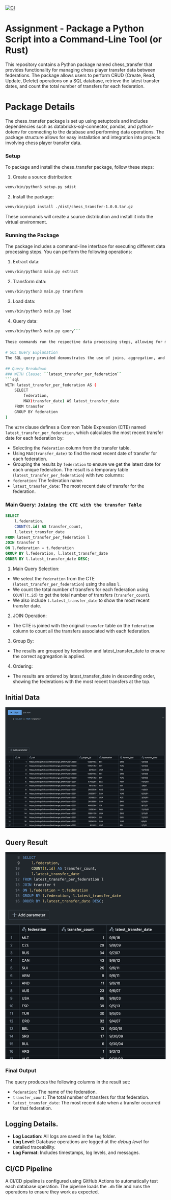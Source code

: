 [![CI](https://github.com/nogibjj/SiMinL_UpdatedWeek7/actions/workflows/cicd.yml/badge.svg)](https://github.com/nogibjj/SiMinL_UpdatedWeek7/actions/workflows/cicd.yml)

# Assignment  - Package a Python Script into a Command-Line Tool (or Rust)
This repository contains a Python package named chess_transfer that provides functionality for managing chess player transfer data between federations. The package allows users to perform CRUD (Create, Read, Update, Delete) operations on a SQL database, retrieve the latest transfer dates, and count the total number of transfers for each federation.

# Package Details
The chess_transfer package is set up using setuptools and includes dependencies such as databricks-sql-connector, pandas, and python-dotenv for connecting to the database and performing data operations. The package structure allows for easy installation and integration into projects involving chess player transfer data.
### Setup
To package and install the chess_transfer package, follow these steps:
1. Create a source distribution:
```bash
venv/bin/python3 setup.py sdist
```

2. Install the package:
```bash
venv/bin/pip3 install ./dist/chess_transfer-1.0.0.tar.gz
```
These commands will create a source distribution and install it into the virtual environment.

### Running the Package
The package includes a command-line interface for executing different data processing steps. You can perform the following operations:

1. Extract data:
```bash
venv/bin/python3 main.py extract
```
2. Transform data:
```bash
venv/bin/python3 main.py transform
```

3. Load data:
```bash
venv/bin/python3 main.py load
```

4. Query data:
```bash
venv/bin/python3 main.py query```

These commands run the respective data processing steps, allowing for modular execution of the data pipeline.

# SQL Query Explanation
The SQL query provided demonstrates the use of joins, aggregation, and sorting. It operates on a single table, `transfer`, which contains information about player transfers between federations. Below is a breakdown of the query and its purpose.

## Query Breakdown
### WITH Clause: ``latest_transfer_per_federation``
```sql
WITH latest_transfer_per_federation AS (
    SELECT 
        federation, 
        MAX(transfer_date) AS latest_transfer_date
    FROM transfer
    GROUP BY federation
)
```
The `WITH` clause defines a Common Table Expression (CTE) named `latest_transfer_per_federation`, which calculates the most recent transfer date for each federation by:
- Selecting the `federation` column from the transfer table.
- Using `MAX(transfer_date)` to find the most recent date of transfer for each federation.
- Grouping the results by `federation` to ensure we get the latest date for each unique federation.
The result is a temporary table (`latest_transfer_per_federation`) with two columns:
- `federation`: The federation name.
- `latest_transfer_date`: The most recent date of transfer for the federation.

### Main Query: ``Joining the CTE with the transfer Table``
```sql
SELECT 
    l.federation,
    COUNT(t.id) AS transfer_count,
    l.latest_transfer_date
FROM latest_transfer_per_federation l
JOIN transfer t
ON l.federation = t.federation
GROUP BY l.federation, l.latest_transfer_date
ORDER BY l.latest_transfer_date DESC;
```
1. Main Query Selection:
- We select the `federation` from the CTE (`latest_transfer_per_federation`) using the alias `l`.
- We count the total number of transfers for each federation using `COUNT(t.id)` to get the total number of transfers (`transfer_count`).
- We also include `l.latest_transfer_date` to show the most recent transfer date.
2. JOIN Operation:
- The CTE is joined with the original `transfer` table on the `federation` column to count all the transfers associated with each federation.
3. Group By:
- The results are grouped by federation and latest_transfer_date to ensure the correct aggregation is applied.
4. Ordering:
- The results are ordered by latest_transfer_date in descending order, showing the federations with the most recent transfers at the top.

## Initial Data
![insert_data.png](insert_data.png)
## Query Result
![result_of_the_query](query_result.png)

### Final Output
The query produces the following columns in the result set:
- `federation`: The name of the federation.
- `transfer_count`: The total number of transfers for that federation.
- `latest_transfer_date`: The most recent date when a transfer occurred for that federation.

## Logging Details.
- **Log Location**: All logs are saved in the `log` folder. 
- **Log Level**: Database operations are logged at the _debug level_ for detailed traceability.
- **Log Format**: Includes timestamps, log levels, and messages.

## CI/CD Pipeline
A CI/CD pipeline is configured using GitHub Actions to automatically test each database operation. The pipeline loads the `.db` file and runs the operations to ensure they work as expected.
